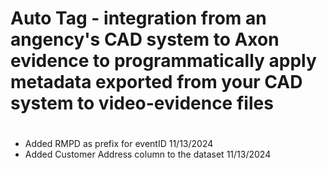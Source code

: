 # Auto Tag - integration from an angency's CAD system to Axon evidence to programmatically apply metadata exported from your CAD system to video-evidence files


# 

- Added RMPD as prefix for eventID 11/13/2024
- Added Customer Address column to the dataset 11/13/2024
